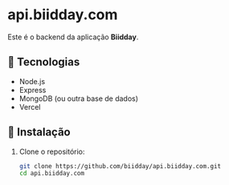 # api.biidday.com

Este é o backend da aplicação **Biidday**.

## 🚀 Tecnologias

- Node.js
- Express
- MongoDB (ou outra base de dados)
- Vercel

## 📌 Instalação

1. Clone o repositório:
   ```sh
   git clone https://github.com/biidday/api.biidday.com.git
   cd api.biidday.com

